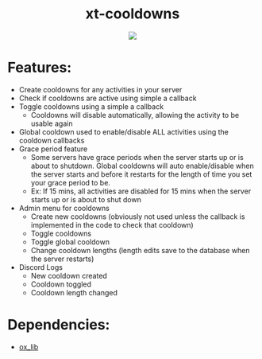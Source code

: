 <div align="center">
  <h1>xt-cooldowns</h1>
  <a href="https://dsc.gg/xtdev"> <img align="center" src="https://user-images.githubusercontent.com/101474430/233859688-2b3b9ecc-41c8-41a6-b2e3-a9f1aad473ee.gif"/></a><br>
</div>


# Features:
- Create cooldowns for any activities in your server
- Check if cooldowns are active using simple a callback
- Toggle cooldowns using a simple a callback
  - Cooldowns will disable automatically, allowing the activity to be usable again
- Global cooldown used to enable/disable ALL activities using the cooldown callbacks
- Grace period feature
  - Some servers have grace periods when the server starts up or is about to shutdown. Global cooldowns will auto enable/disable when the server starts and before it restarts for the length of time you set your grace period to be.
  - Ex: If 15 mins, all activities are disabled for 15 mins when the server starts up or is about to shut down
- Admin menu for cooldowns
  - Create new cooldowns (obviously not used unless the callback is implemented in the code to check that cooldown)
  - Toggle cooldowns
  - Toggle global cooldown
  - Change cooldown lengths (length edits save to the database when the server restarts)
- Discord Logs
  - New cooldown created
  - Cooldown toggled
  - Cooldown length changed

# Dependencies:
- [ox_lib](https://github.com/overextended/ox_lib/releases)
